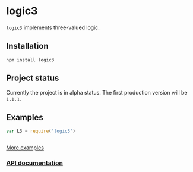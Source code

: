 logic3
======

`logic3` implements three-valued logic.

Installation
------------
`npm install logic3`

Project status
--------------
Currently the project is in alpha status. The first production version will be `1.1.1`.
 
Examples
--------
```js
var L3 = require('logic3')



```
[More examples](https://github.com/hidega/logic3/blob/development/test/examples.js)

### [API documentation](https://htmlpreview.github.io/?https://github.com/hidega/logic3/blob/development/api-doc.html)

